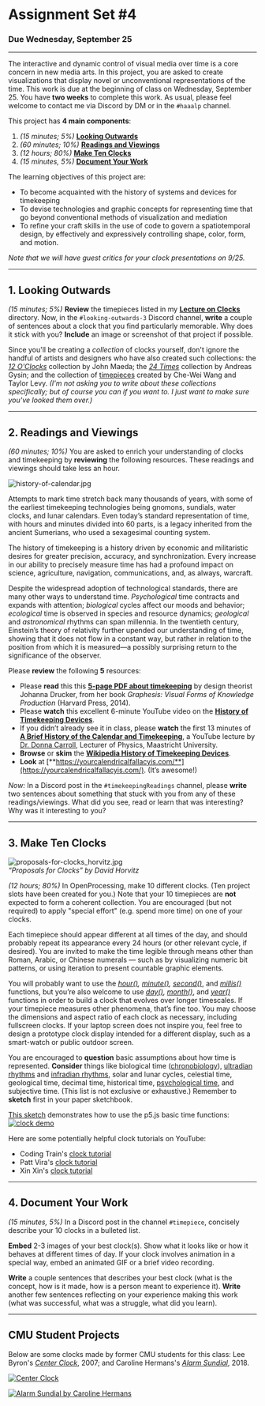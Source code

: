 # Assignment Set #4

### Due Wednesday, September 25

--- 

The interactive and dynamic control of visual media over time is a core concern in new media arts. In this project, you are asked to create visualizations that display novel or unconventional representations of the time. This work is due at the beginning of class on Wednesday, September 25. You have **two weeks** to complete this work. As usual, please feel welcome to contact me via Discord by DM or in the `#haaalp` channel. 

This project has **4 main components**: 

1. *(15 minutes; 5%)* **[Looking Outwards](1-looking-outwards)**
2. *(60 minutes; 10%)* **[Readings and Viewings](2-readings-and-viewings)**
3. *(12 hours; 80%)* **[Make Ten Clocks](3-make-ten-clocks)**
4. *(15 minutes, 5%)* **[Document Your Work](document-your-work)**

The learning objectives of this project are:

* To become acquainted with the history of systems and devices for timekeeping
* To devise technologies and graphic concepts for representing time that go beyond conventional methods of visualization and mediation
* To refine your craft skills in the use of code to govern a spatiotemporal design, by effectively and expressively controlling shape, color, form, and motion.

*Note that we will have guest critics for your clock presentations on 9/25.*

---

## 1. Looking Outwards

*(15 minutes; 5%)* **Review** the timepieces listed in my [**Lecture on Clocks**](https://github.com/golanlevin/lectures/tree/master/lecture_clock) directory. Now, in the `#looking-outwards-3` Discord channel, **write** a couple of sentences about a clock that you find particularly memorable. Why does it stick with you? **Include** an image or screenshot of that project if possible.

Since you'll be creating a *collection* of clocks yourself, don't ignore the handful of artists and designers who have also created such collections: the [*12 O'Clocks*](https://github.com/golanlevin/lectures/tree/master/lecture_clock#software-clocks-i) collection by John Maeda; the [*24 Times*](https://24times.gysin-vanetti.com/) collection by Andreas Gysin; and the collection of [timepieces](https://cwandt.com/collections/time) created by Che-Wei Wang and Taylor Levy. *(I'm not asking you to write about these collections specifically; but of course you can if you want to. I just want to make sure you've looked them over.)*

---

## 2. Readings and Viewings

*(60 minutes; 10%)* You are asked to enrich your understanding of clocks and timekeeping by **reviewing** the following resources. These readings and viewings should take less an hour.

![history-of-calendar.jpg](images/history-of-calendar.jpg)

Attempts to mark time stretch back many thousands of years, with some of the earliest timekeeping technologies being gnomons, sundials, water clocks, and lunar calendars. Even today’s standard representation of time, with hours and minutes divided into 60 parts, is a legacy inherited from the ancient Sumerians, who used a sexagesimal counting system.

The history of timekeeping is a history driven by economic and militaristic desires for greater precision, accuracy, and synchronization. Every increase in our ability to precisely measure time has had a profound impact on science, agriculture, navigation, communications, and, as always, warcraft.

Despite the widespread adoption of technological standards, there are many other ways to understand time. *Psychological* time contracts and expands with attention; *biological* cycles affect our moods and behavior; *ecological* time is observed in species and resource dynamics; *geological* and *astronomical* rhythms can span millennia. In the twentieth century, Einstein’s theory of relativity further upended our understanding of time, showing that it does not flow in a constant way, but rather in relation to the position from which it is measured—a possibly surprising return to the significance of the observer.

Please **review** the following **5** resources:

* Please **read** this this [**5-page PDF about timekeeping**](readings/drucker_timekeeping.pdf) by design theorist Johanna Drucker, from her book *Graphesis: Visual Forms of Knowledge Production* (Harvard Press, 2014).
* Please **watch** this excellent 6-minute YouTube video on the [**History of Timekeeping Devices**](https://www.youtube.com/watch?v=SsULOvIWSUo).
* If you didn’t already see it in class, please **watch** the first 13 minutes of [**A Brief History of the Calendar and Timekeeping**](https://www.youtube.com/watch?v=OaYMK2n9Aow&t=4s), a YouTube lecture by [Dr. Donna Carroll](https://www.maastrichtuniversity.nl/dl-carroll), Lecturer of Physics, Maastricht University.
* **Browse** or **skim** the [**Wikipedia History of Timekeeping Devices**](https://en.wikipedia.org/wiki/History_of_timekeeping_devices).
* **Look** at [**https://yourcalendricalfallacyis.com/**](https://yourcalendricalfallacyis.com/). (It’s awesome!)

*Now:* In a Discord post in the `#timekeepingReadings` channel, please **write** two sentences about something that stuck with you from any of these readings/viewings. What did you see, read or learn that was interesting? Why was it interesting to you?

---

## 3. Make Ten Clocks

![proposals-for-clocks_horvitz.jpg](images/proposals-for-clocks_horvitz.jpg)<br />*“Proposals for Clocks” by David Horvitz*

*(12 hours; 80%)* In OpenProcessing, make 10 different clocks. (Ten project slots have been created for you.) Note that your 10 timepieces are **not** expected to form a coherent collection. You are encouraged (but not required) to apply "special effort" (e.g. spend more time) on one of your clocks. 

Each timepiece should appear different at all times of the day, and should probably repeat its appearance every 24 hours (or other relevant cycle, if desired). You are invited to make the time legible through means other than Roman, Arabic, or Chinese numerals — such as by visualizing numeric bit patterns, or using iteration to present countable graphic elements. 

You will probably want to use the *[hour()](https://archive.p5js.org/reference/#/p5/hour), [minute()](https://archive.p5js.org/reference/#/p5/minute), [second()](https://archive.p5js.org/reference/#/p5/second)*, and *[millis()](https://archive.p5js.org/reference/#/p5/millis)* functions, but you’re also welcome to use *[day()](https://archive.p5js.org/reference/#/p5/day), [month()](https://archive.p5js.org/reference/#/p5/month)*, and *[year()](https://archive.p5js.org/reference/#/p5/year)* functions in order to build a clock that evolves over longer timescales. If your timepiece measures other phenomena, that’s fine too. You may choose the dimensions and aspect ratio of each clock as necessary, including fullscreen clocks. If your laptop screen does not inspire you, feel free to design a prototype clock display intended for a different display, such as a smart-watch or public outdoor screen.

You are encouraged to **question** basic assumptions about how time is represented. **Consider** things like biological time ([chronobiology](https://en.wikipedia.org/wiki/Chronobiology)), [ultradian rhythms](https://en.wikipedia.org/wiki/Ultradian_rhythm) and [infradian rhythms](https://en.wikipedia.org/wiki/Infradian_rhythm), solar and lunar cycles, celestial time, geological time, decimal time, historical time, [psychological time](http://cpl.revues.org/4998), and subjective time. (This list is not exclusive or exhaustive.) Remember to **sketch** first in your paper sketchbook.

[This sketch](https://openprocessing.org/sketch/2018166) demonstrates how to use the p5.js basic time functions:<br />[![clock demo](images/clock-demo.gif)](https://openprocessing.org/sketch/2018166)

Here are some potentially helpful clock tutorials on YouTube: 

* Coding Train's [clock tutorial](https://www.youtube.com/watch?v=E4RyStef-gY)
* Patt Vira's [clock tutorial](https://www.youtube.com/watch?v=3Aa8CzklS6c)
* Xin Xin's [clock tutorial](https://www.youtube.com/watch?v=JgLlQPF22Gw)

---

## 4. Document Your Work

*(15 minutes, 5%)* In a Discord post in the channel `#timepiece`, concisely describe your 10 clocks in a bulleted list.

**Embed** 2-3 images of your best clock(s). Show what it looks like or how it behaves at different times of day. If your clock involves animation in a special way, embed an animated GIF or a brief video recording.

**Write** a couple sentences that describes your best clock (what is the concept, how is it made, how is a person meant to experience it). **Write** another few sentences reflecting on your experience making this work (what was successful, what was a struggle, what did you learn).

---

## CMU Student Projects

Below are some clocks made by former CMU students for this class: Lee Byron's [*Center Clock*]((https://leebyron.com/centerclock/)), 2007; and Caroline Hermans's [*Alarm Sundial*](https://vimeo.com/274997165), 2018.

[![Center Clock](https://raw.githubusercontent.com/golanlevin/60-212/main/openprocessing_images/centerclock.png)](https://leebyron.com/centerclock/)

[![Alarm Sundial by Caroline Hermans](images/sundial_clock_caro.jpg)](https://vimeo.com/274997165)
